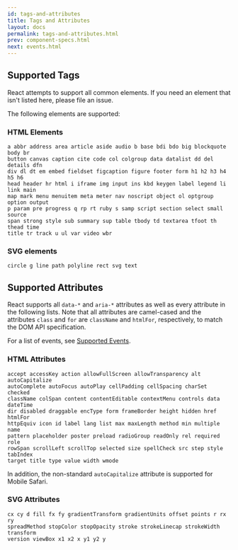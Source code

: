 ```yaml
---
id: tags-and-attributes
title: Tags and Attributes
layout: docs
permalink: tags-and-attributes.html
prev: component-specs.html
next: events.html
---
```


## Supported Tags

React attempts to support all common elements. If you need an element that isn't listed here, please file an issue.

The following elements are supported:


### HTML Elements

```
a abbr address area article aside audio b base bdi bdo big blockquote body br
button canvas caption cite code col colgroup data datalist dd del details dfn
div dl dt em embed fieldset figcaption figure footer form h1 h2 h3 h4 h5 h6
head header hr html i iframe img input ins kbd keygen label legend li link main
map mark menu menuitem meta meter nav noscript object ol optgroup option output
p param pre progress q rp rt ruby s samp script section select small source
span strong style sub summary sup table tbody td textarea tfoot th thead time
title tr track u ul var video wbr
```

### SVG elements

```
circle g line path polyline rect svg text
```


## Supported Attributes

React supports all `data-*` and `aria-*` attributes as well as every attribute
in the following lists. Note that all attributes are camel-cased and the attributes `class` and `for` are `className` and `htmlFor`, respectively, to match the DOM API specification.

For a list of events, see [Supported Events](events.html).

### HTML Attributes

```
accept accessKey action allowFullScreen allowTransparency alt autoCapitalize
autoComplete autoFocus autoPlay cellPadding cellSpacing charSet checked
className colSpan content contentEditable contextMenu controls data dateTime
dir disabled draggable encType form frameBorder height hidden href htmlFor
httpEquiv icon id label lang list max maxLength method min multiple name
pattern placeholder poster preload radioGroup readOnly rel required role
rowSpan scrollLeft scrollTop selected size spellCheck src step style tabIndex
target title type value width wmode
```

In addition, the non-standard `autoCapitalize` attribute is supported for Mobile Safari.

### SVG Attributes

```
cx cy d fill fx fy gradientTransform gradientUnits offset points r rx ry
spreadMethod stopColor stopOpacity stroke strokeLinecap strokeWidth transform
version viewBox x1 x2 x y1 y2 y
```
